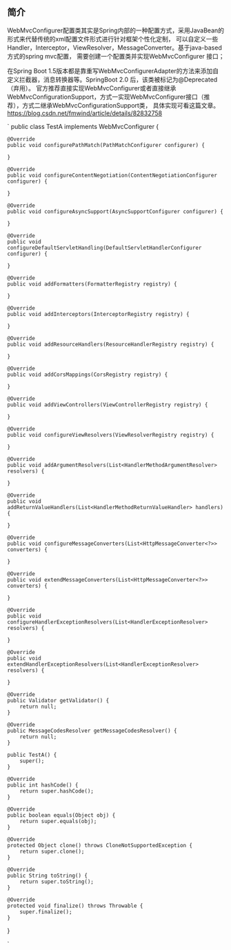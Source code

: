 ## 简介

WebMvcConfigurer配置类其实是Spring内部的一种配置方式，采用JavaBean的形式来代替传统的xml配置文件形式进行针对框架个性化定制，
可以自定义一些Handler，Interceptor，ViewResolver，MessageConverter。基于java-based方式的spring mvc配置，
需要创建一个配置类并实现WebMvcConfigurer 接口；

在Spring Boot 1.5版本都是靠重写WebMvcConfigurerAdapter的方法来添加自定义拦截器，消息转换器等。SpringBoot 2.0 后，该类被标记为@Deprecated（弃用）。
官方推荐直接实现WebMvcConfigurer或者直接继承WebMvcConfigurationSupport，方式一实现WebMvcConfigurer接口（推荐），方式二继承WebMvcConfigurationSupport类，
具体实现可看这篇文章。https://blog.csdn.net/fmwind/article/details/82832758


`
public class TestA implements WebMvcConfigurer {

    @Override
    public void configurePathMatch(PathMatchConfigurer configurer) {
        
    }

    @Override
    public void configureContentNegotiation(ContentNegotiationConfigurer configurer) {

    }

    @Override
    public void configureAsyncSupport(AsyncSupportConfigurer configurer) {

    }

    @Override
    public void configureDefaultServletHandling(DefaultServletHandlerConfigurer configurer) {

    }

    @Override
    public void addFormatters(FormatterRegistry registry) {

    }

    @Override
    public void addInterceptors(InterceptorRegistry registry) {

    }

    @Override
    public void addResourceHandlers(ResourceHandlerRegistry registry) {

    }

    @Override
    public void addCorsMappings(CorsRegistry registry) {

    }

    @Override
    public void addViewControllers(ViewControllerRegistry registry) {

    }

    @Override
    public void configureViewResolvers(ViewResolverRegistry registry) {

    }

    @Override
    public void addArgumentResolvers(List<HandlerMethodArgumentResolver> resolvers) {

    }

    @Override
    public void addReturnValueHandlers(List<HandlerMethodReturnValueHandler> handlers) {

    }

    @Override
    public void configureMessageConverters(List<HttpMessageConverter<?>> converters) {

    }

    @Override
    public void extendMessageConverters(List<HttpMessageConverter<?>> converters) {

    }

    @Override
    public void configureHandlerExceptionResolvers(List<HandlerExceptionResolver> resolvers) {

    }

    @Override
    public void extendHandlerExceptionResolvers(List<HandlerExceptionResolver> resolvers) {

    }

    @Override
    public Validator getValidator() {
        return null;
    }

    @Override
    public MessageCodesResolver getMessageCodesResolver() {
        return null;
    }

    public TestA() {
        super();
    }

    @Override
    public int hashCode() {
        return super.hashCode();
    }

    @Override
    public boolean equals(Object obj) {
        return super.equals(obj);
    }

    @Override
    protected Object clone() throws CloneNotSupportedException {
        return super.clone();
    }

    @Override
    public String toString() {
        return super.toString();
    }

    @Override
    protected void finalize() throws Throwable {
        super.finalize();
    }
}

`